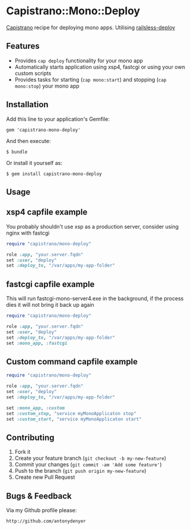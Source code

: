 Capistrano::Mono::Deploy
========================

[Capistrano](https://github.com/halorgium/capistrano) recipe for deploying mono apps. Utilising [railsless-deploy](https://github.com/leehambley/railsless-deploy) 

Features
--------
- Provides `cap deploy` functionality for your mono app
- Automatically starts application using xsp4, fastcgi or using your own custom scripts
- Provides tasks for starting (`cap mono:start`) and stopping (`cap mono:stop`) your mono app

## Installation

Add this line to your application's Gemfile:

    gem 'capistrano-mono-deploy'

And then execute:

    $ bundle

Or install it yourself as:

    $ gem install capistrano-mono-deploy

## Usage

xsp4 capfile example
--------------------
You probably shouldn't use xsp as a production server, consider using nginx with fastcgi

```ruby
require "capistrano/mono-deploy"

role :app, "your.server.fqdn"
set :user, "deploy"
set :deploy_to, "/var/apps/my-app-folder"

```

fastcgi capfile example
-----------------------
This will run fastcgi-mono-server4.exe in the background, if the process dies it will not bring it back up again

```ruby
require "capistrano/mono-deploy"

role :app, "your.server.fqdn"
set :user, "deploy"
set :deploy_to, "/var/apps/my-app-folder"
set :mono_app, :fastcgi

```

Custom command capfile example
------------------------------
```ruby
require "capistrano/mono-deploy"

role :app, "your.server.fqdn"
set :user, "deploy"
set :deploy_to, "/var/apps/my-app-folder"

set :mono_app, :custom
set :custom_stop, "service myMonoApplicaton stop"
set :custom_start, "service myMonoApplicaton start"

```
## Contributing

1. Fork it
2. Create your feature branch (`git checkout -b my-new-feature`)
3. Commit your changes (`git commit -am 'Add some feature'`)
4. Push to the branch (`git push origin my-new-feature`)
5. Create new Pull Request

## Bugs & Feedback

Via my Github profile please:

    http://github.com/antonydenyer
